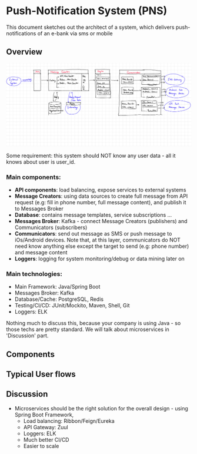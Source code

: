 # Push-Notification System (PNS)
This document sketches out the architect of a system, which delivers push-notifications of an e-bank via sms or mobile  
## Overview
<img src="./PNS_overview.jpg"/>


Some requirement: this system should NOT know any user data - all it knows about user is user_id.
### Main components: 
- **API components**: load balancing, expose services to external systems
- **Message Creators**: using data sources to create full message from API request (e.g: fill in phone number, full message content), and publish it to Messages Broker
- **Database**: contains message templates, service subscriptions ...
- **Messages Broker**: Kafka - connect Message Creators (publishers) and Communicators (subscribers)
- **Communicators**: send out message as SMS or push message to iOs/Android devices. Note that, at this layer, communicators do NOT need know anything else except the target to send (e.g: phone number) and message content
- **Loggers**: logging for system monitoring/debug or data mining later on
### Main technologies:
 - Main Framework: Java/Spring Boot
 - Messages Broker: Kafka
 - Database/Cache: PostgreSQL, Redis
 - Testing/CI/CD: JUnit/Mockito, Maven, Shell, Git
 - Loggers: ELK
<p>
Nothing much to discuss this, because your company is using Java - so those techs are pretty standard. We will talk about microservices in 'Discussion' part.

## Components
## Typical User flows
## Discussion
- Microservices should be the right solution for the overall design - using Spring Boot Framework, 
    + Load balancing: Ribbon/Feign/Eureka
    + API Gateway: Zuul
    + Loggers: ELK
    + Much better CI/CD 
    + Easier to scale



